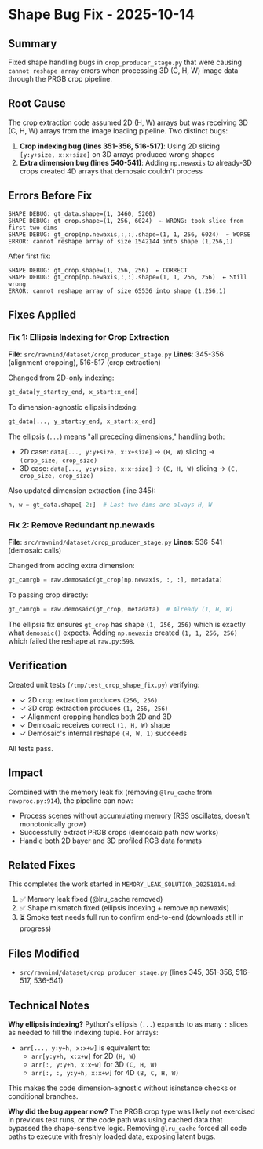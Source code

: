 # Shape Bug Fix - 2025-10-14

## Summary

Fixed shape handling bugs in `crop_producer_stage.py` that were causing `cannot reshape array` errors when processing 3D (C, H, W) image data through the PRGB crop pipeline.

## Root Cause

The crop extraction code assumed 2D (H, W) arrays but was receiving 3D (C, H, W) arrays from the image loading pipeline. Two distinct bugs:

1. **Crop indexing bug (lines 351-356, 516-517)**: Using 2D slicing `[y:y+size, x:x+size]` on 3D arrays produced wrong shapes
2. **Extra dimension bug (lines 540-541)**: Adding `np.newaxis` to already-3D crops created 4D arrays that demosaic couldn't process

## Errors Before Fix

```
SHAPE DEBUG: gt_data.shape=(1, 3460, 5200)
SHAPE DEBUG: gt_crop.shape=(1, 256, 6024)  ← WRONG: took slice from first two dims
SHAPE DEBUG: gt_crop[np.newaxis,:,:].shape=(1, 1, 256, 6024)  ← WORSE
ERROR: cannot reshape array of size 1542144 into shape (1,256,1)
```

After first fix:
```
SHAPE DEBUG: gt_crop.shape=(1, 256, 256)  ← CORRECT
SHAPE DEBUG: gt_crop[np.newaxis,:,:].shape=(1, 1, 256, 256)  ← Still wrong
ERROR: cannot reshape array of size 65536 into shape (1,256,1)
```

## Fixes Applied

### Fix 1: Ellipsis Indexing for Crop Extraction

**File**: `src/rawnind/dataset/crop_producer_stage.py`
**Lines**: 345-356 (alignment cropping), 516-517 (crop extraction)

Changed from 2D-only indexing:
```python
gt_data[y_start:y_end, x_start:x_end]
```

To dimension-agnostic ellipsis indexing:
```python
gt_data[..., y_start:y_end, x_start:x_end]
```

The ellipsis (`...`) means "all preceding dimensions," handling both:
- 2D case: `data[..., y:y+size, x:x+size]` → `(H, W)` slicing → `(crop_size, crop_size)`
- 3D case: `data[..., y:y+size, x:x+size]` → `(C, H, W)` slicing → `(C, crop_size, crop_size)`

Also updated dimension extraction (line 345):
```python
h, w = gt_data.shape[-2:]  # Last two dims are always H, W
```

### Fix 2: Remove Redundant np.newaxis

**File**: `src/rawnind/dataset/crop_producer_stage.py`
**Lines**: 536-541 (demosaic calls)

Changed from adding extra dimension:
```python
gt_camrgb = raw.demosaic(gt_crop[np.newaxis, :, :], metadata)
```

To passing crop directly:
```python
gt_camrgb = raw.demosaic(gt_crop, metadata)  # Already (1, H, W)
```

The ellipsis fix ensures `gt_crop` has shape `(1, 256, 256)` which is exactly what `demosaic()` expects. Adding `np.newaxis` created `(1, 1, 256, 256)` which failed the reshape at `raw.py:598`.

## Verification

Created unit tests (`/tmp/test_crop_shape_fix.py`) verifying:
- ✓ 2D crop extraction produces `(256, 256)`
- ✓ 3D crop extraction produces `(1, 256, 256)`
- ✓ Alignment cropping handles both 2D and 3D
- ✓ Demosaic receives correct `(1, H, W)` shape
- ✓ Demosaic's internal reshape `(H, W, 1)` succeeds

All tests pass.

## Impact

Combined with the memory leak fix (removing `@lru_cache` from `rawproc.py:914`), the pipeline can now:
- Process scenes without accumulating memory (RSS oscillates, doesn't monotonically grow)
- Successfully extract PRGB crops (demosaic path now works)
- Handle both 2D bayer and 3D profiled RGB data formats

## Related Fixes

This completes the work started in `MEMORY_LEAK_SOLUTION_20251014.md`:
1. ✅ Memory leak fixed (@lru_cache removed)
2. ✅ Shape mismatch fixed (ellipsis indexing + remove np.newaxis)
3. ⏳ Smoke test needs full run to confirm end-to-end (downloads still in progress)

## Files Modified

- `src/rawnind/dataset/crop_producer_stage.py` (lines 345, 351-356, 516-517, 536-541)

## Technical Notes

**Why ellipsis indexing?** Python's ellipsis (`...`) expands to as many `:` slices as needed to fill the indexing tuple. For arrays:
- `arr[..., y:y+h, x:x+w]` is equivalent to:
  - `arr[y:y+h, x:x+w]` for 2D `(H, W)`
  - `arr[:, y:y+h, x:x+w]` for 3D `(C, H, W)`
  - `arr[:, :, y:y+h, x:x+w]` for 4D `(B, C, H, W)`

This makes the code dimension-agnostic without isinstance checks or conditional branches.

**Why did the bug appear now?** The PRGB crop type was likely not exercised in previous test runs, or the code path was using cached data that bypassed the shape-sensitive logic. Removing `@lru_cache` forced all code paths to execute with freshly loaded data, exposing latent bugs.
